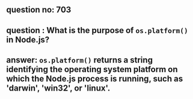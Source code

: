 
      
## question no: 703

## question : What is the purpose of `os.platform()` in Node.js?

## answer: `os.platform()` returns a string identifying the operating system platform on which the Node.js process is running, such as 'darwin', 'win32', or 'linux'.
      